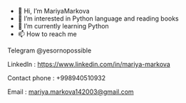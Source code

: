 - 👋 Hi, I’m MariyaMarkova
- 👀 I’m interested in Python language and reading books
- 🌱 I’m currently learning Python 
- 📫 How to reach me 

Telegram @yesornopossible

Linkedln : https://www.linkedin.com/in/mariya-markova

Contact phone : +998940510932

Email : mariya.markova142003@gmail.com
